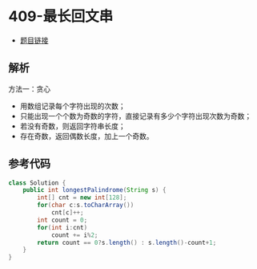 # 409-最长回文串

- [题目链接](https://leetcode.cn/problems/longest-palindrome/)

## 解析

方法一：贪心
- 用数组记录每个字符出现的次数；
- 只能出现一个个数为奇数的字符，直接记录有多少个字符出现次数为奇数；
- 若没有奇数，则返回字符串长度；
- 存在奇数，返回偶数长度，加上一个奇数。


## 参考代码
```Java
class Solution {
    public int longestPalindrome(String s) {
        int[] cnt = new int[128];
        for(char c:s.toCharArray())
            cnt[c]++;
        int count = 0;
        for(int i:cnt)
            count += i%2;
        return count == 0?s.length() : s.length()-count+1;
    }
}
```
